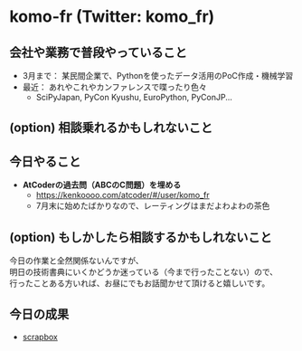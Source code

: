 # komo-fr (Twitter: komo_fr)

## 会社や業務で普段やっていること
- 3月まで： 某民間企業で、Pythonを使ったデータ活用のPoC作成・機械学習
- 最近： あれやこれやカンファレンスで喋ったり色々
    - SciPyJapan, PyCon Kyushu, EuroPython, PyConJP...

## (option) 相談乗れるかもしれないこと

## 今日やること
- **AtCoderの過去問（ABCのC問題）を埋める**
    - https://kenkoooo.com/atcoder/#/user/komo_fr
    - 7月末に始めたばかりなので、レーティングはまだよわよわの茶色

## (option) もしかしたら相談するかもしれないこと
今日の作業と全然関係ないんですが、   
明日の技術書典にいくかどうか迷っている（今まで行ったことない）ので、   
行ったことある方いれば、お昼にでもお話聞かせて頂けると嬉しいです。

## 今日の成果
- [scrapbox](https://scrapbox.io/komofr/Event:_Shinjuku_Mokumoku_Programming_%2365)
